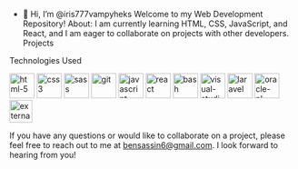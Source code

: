 - 👋 Hi, I’m @iris777vampyheks
Welcome to my Web Development Repository!
About:
 I am currently learning HTML, CSS, JavaScript, and React, and I am eager to collaborate on projects with other developers.
Projects

Technologies Used

<img width="44" height="44" src="https://img.icons8.com/nolan/64/html-5.png" alt="html-5"/>
<img width="44" height="44" src="https://img.icons8.com/plasticine/44/css3.png" alt="css3"/>
<img width="44" height="44" src="https://img.icons8.com/color/44/sass.png" alt="sass"/>
<img width="44" height="44" src="https://img.icons8.com/color/48/git.png" alt="git"/>
<img width="44" height="44" src="https://img.icons8.com/fluency/44/javascript.png" alt="javascript"/>
<img width="44" height="44" src="https://img.icons8.com/officel/44/react.png" alt="react"/>
<img width="44" height="44" src="https://img.icons8.com/plasticine/100/bash.png" alt="bash"/>
<img width="44" height="44" src="https://img.icons8.com/plasticine/100/visual-studio-code-2019.png" alt="visual-studio-code-2019"/>
<img width="44" height="44" src="https://img.icons8.com/stickers/44/laravel.png" alt="laravel"/>
<img width="44" height="44" src="https://img.icons8.com/plasticine/100/oracle-pl-sql--v3.png" alt="oracle-pl-sql--v3"/>
<img width="40" height="40" src="https://img.icons8.com/external-justicon-flat-justicon/44/external-coding-responsive-web-design-justicon-flat-justicon-2.png" alt="external-coding-responsive-web-design-justicon-flat-justicon-2"/>


If you have any questions or would like to collaborate on a project, please feel free to reach out to me at bensassin6@gmail.com. I look forward to hearing from you!
